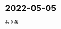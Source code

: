 # 2022-05-05

共 0 条

<!-- BEGIN WEIBO -->
<!-- 最后更新时间 Thu May 05 2022 16:17:41 GMT+0800 (China Standard Time) -->

<!-- END WEIBO -->
